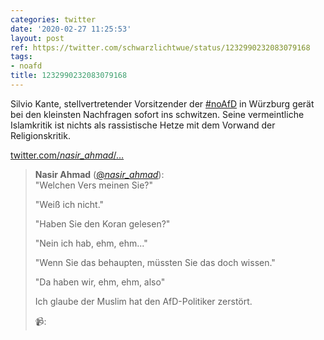 ```yaml
---
categories: twitter
date: '2020-02-27 11:25:53'
layout: post
ref: https://twitter.com/schwarzlichtwue/status/1232990232083079168
tags:
- noafd
title: 1232990232083079168
---
```

Silvio Kante, stellvertretender Vorsitzender der [#noAfD](/t/noafd) in Würzburg gerät bei den kleinsten Nachfragen sofort ins schwitzen. Seine vermeintliche Islamkritik ist nichts als rassistische Hetze mit dem Vorwand der Religionskritik.



[twitter.com/_nasir_ahmad_/…](https://twitter.com/_nasir_ahmad_/status/1232959963934400517)
> <b>Nasir Ahmad</b> ([@_nasir_ahmad_](https://twitter.com/_nasir_ahmad_)):  
>"Welchen Vers meinen Sie?"  
>  
>  
>  
>"Weiß ich nicht."  
>  
>  
>  
>"Haben Sie den Koran gelesen?"  
>  
>  
>  
>"Nein ich hab, ehm, ehm..."  
>  
>  
>  
>"Wenn Sie das behaupten, müssten Sie das doch wissen."  
>  
>  
>  
>"Da haben wir, ehm, ehm, also"  
>  
>  
>  
>Ich glaube der Muslim hat den AfD-Politiker zerstört.  
>  
>  
>  
>📹:    

